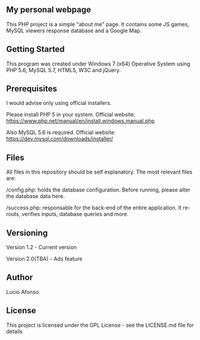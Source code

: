 My personal webpage
-------------------------
This PHP project is a simple "about me" page. It contains some JS games, MySQL viewers response database and a Google Map.

Getting Started
------------------
This program was created under Windows 7 (x64) Operative System using PHP 5.6, MySQL 5.7, HTML5, W3C and jQuery.


Prerequisites
---------------
I would advise only using official installers.

Please install PHP 5 in your system. 
Official website: https://www.php.net/manual/en/install.windows.manual.php
  
Also MySQL 5.6 is required.
Official website: https://dev.mysql.com/downloads/installer/

Files
------
All files in this repository should be self explanatory.
The most relevant files are:

/config.php:
	holds the database configuration. Before running, please alter the database data here.
		
/success.php:
	responsable for the back-end of the entire application. It re-routs, verifies inputs, database queries and more.

Versioning
------------
Version 1.2 - Current version

Version 2.0(TBA) - Ads feature

Author
---------
Lucio Afonso

License
---------
This project is licensed under the GPL License - see the LICENSE.md file for details
